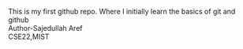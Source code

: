 This is my first github repo. Where I initially learn the basics of git and github<br>
Author-Sajedullah Aref<br>
       CSE22,MIST
